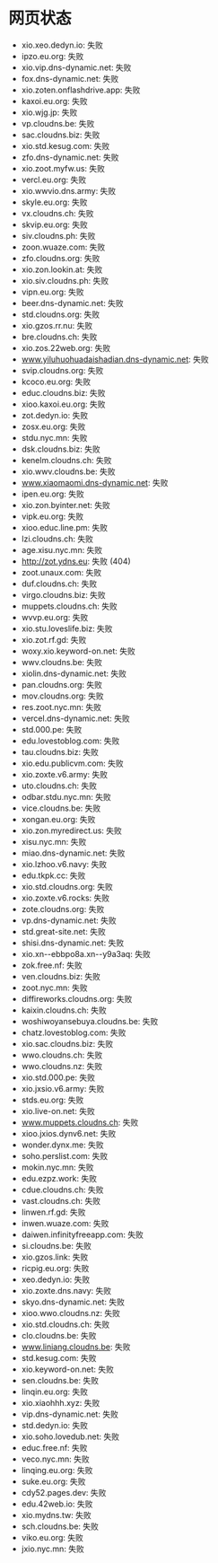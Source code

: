 # 网页状态
- xio.xeo.dedyn.io: 失败
- ipzo.eu.org: 失败
- xio.vip.dns-dynamic.net: 失败
- fox.dns-dynamic.net: 失败
- xio.zoten.onflashdrive.app: 失败
- kaxoi.eu.org: 失败
- xio.wjg.jp: 失败
- vp.cloudns.be: 失败
- sac.cloudns.biz: 失败
- xio.std.kesug.com: 失败
- zfo.dns-dynamic.net: 失败
- xio.zoot.myfw.us: 失败
- vercl.eu.org: 失败
- xio.wwvio.dns.army: 失败
- skyle.eu.org: 失败
- vx.cloudns.ch: 失败
- skvip.eu.org: 失败
- siv.cloudns.ph: 失败
- zoon.wuaze.com: 失败
- zfo.cloudns.org: 失败
- xio.zon.lookin.at: 失败
- xio.siv.cloudns.ph: 失败
- vipn.eu.org: 失败
- beer.dns-dynamic.net: 失败
- std.cloudns.org: 失败
- xio.gzos.rr.nu: 失败
- bre.cloudns.ch: 失败
- xio.zos.22web.org: 失败
- www.yiluhuohuadaishadian.dns-dynamic.net: 失败
- svip.cloudns.org: 失败
- kcoco.eu.org: 失败
- educ.cloudns.biz: 失败
- xioo.kaxoi.eu.org: 失败
- zot.dedyn.io: 失败
- zosx.eu.org: 失败
- stdu.nyc.mn: 失败
- dsk.cloudns.biz: 失败
- kenelm.cloudns.ch: 失败
- xio.wwv.cloudns.be: 失败
- www.xiaomaomi.dns-dynamic.net: 失败
- ipen.eu.org: 失败
- xio.zon.byinter.net: 失败
- vipk.eu.org: 失败
- xioo.educ.line.pm: 失败
- lzi.cloudns.ch: 失败
- age.xisu.nyc.mn: 失败
- http://zot.ydns.eu: 失败 (404)
- zoot.unaux.com: 失败
- duf.cloudns.ch: 失败
- virgo.cloudns.biz: 失败
- muppets.cloudns.ch: 失败
- wvvp.eu.org: 失败
- xio.stu.loveslife.biz: 失败
- xio.zot.rf.gd: 失败
- woxy.xio.keyword-on.net: 失败
- wwv.cloudns.be: 失败
- xiolin.dns-dynamic.net: 失败
- pan.cloudns.org: 失败
- mov.cloudns.org: 失败
- res.zoot.nyc.mn: 失败
- vercel.dns-dynamic.net: 失败
- std.000.pe: 失败
- edu.lovestoblog.com: 失败
- tau.cloudns.biz: 失败
- xio.edu.publicvm.com: 失败
- xio.zoxte.v6.army: 失败
- uto.cloudns.ch: 失败
- odbar.stdu.nyc.mn: 失败
- vice.cloudns.be: 失败
- xongan.eu.org: 失败
- xio.zon.myredirect.us: 失败
- xisu.nyc.mn: 失败
- miao.dns-dynamic.net: 失败
- xio.lzhoo.v6.navy: 失败
- edu.tkpk.cc: 失败
- xio.std.cloudns.org: 失败
- xio.zoxte.v6.rocks: 失败
- zote.cloudns.org: 失败
- vp.dns-dynamic.net: 失败
- std.great-site.net: 失败
- shisi.dns-dynamic.net: 失败
- xio.xn--ebbpo8a.xn--y9a3aq: 失败
- zok.free.nf: 失败
- ven.cloudns.biz: 失败
- zoot.nyc.mn: 失败
- diffireworks.cloudns.org: 失败
- kaixin.cloudns.ch: 失败
- woshiwoyansebuya.cloudns.be: 失败
- chatz.lovestoblog.com: 失败
- xio.sac.cloudns.biz: 失败
- wwo.cloudns.ch: 失败
- wwo.cloudns.nz: 失败
- xio.std.000.pe: 失败
- xio.jxsio.v6.army: 失败
- stds.eu.org: 失败
- xio.live-on.net: 失败
- www.muppets.cloudns.ch: 失败
- xioo.jxios.dynv6.net: 失败
- wonder.dynx.me: 失败
- soho.perslist.com: 失败
- mokin.nyc.mn: 失败
- edu.ezpz.work: 失败
- cdue.cloudns.ch: 失败
- vast.cloudns.ch: 失败
- linwen.rf.gd: 失败
- inwen.wuaze.com: 失败
- daiwen.infinityfreeapp.com: 失败
- si.cloudns.be: 失败
- xio.gzos.link: 失败
- ricpig.eu.org: 失败
- xeo.dedyn.io: 失败
- xio.zoxte.dns.navy: 失败
- skyo.dns-dynamic.net: 失败
- xioo.wwo.cloudns.nz: 失败
- xio.std.cloudns.ch: 失败
- clo.cloudns.be: 失败
- www.liniang.cloudns.be: 失败
- std.kesug.com: 失败
- xio.keyword-on.net: 失败
- sen.cloudns.be: 失败
- linqin.eu.org: 失败
- xio.xiaohhh.xyz: 失败
- vip.dns-dynamic.net: 失败
- std.dedyn.io: 失败
- xio.soho.lovedub.net: 失败
- educ.free.nf: 失败
- veco.nyc.mn: 失败
- linqing.eu.org: 失败
- suke.eu.org: 失败
- cdy52.pages.dev: 失败
- edu.42web.io: 失败
- xio.mydns.tw: 失败
- sch.cloudns.be: 失败
- viko.eu.org: 失败
- jxio.nyc.mn: 失败
